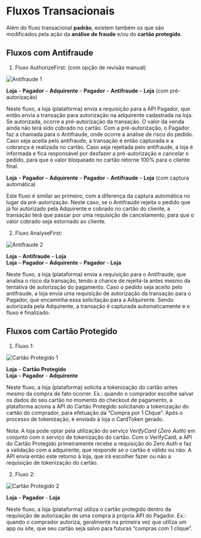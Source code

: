 # Fluxos Transacionais

Além do fluxo transacional **padrão**, existem também os que são modificados pela ação da **análise de fraude** e/ou do **cartão protegido**.

## Fluxos com Antifraude

1. Fluxo AuthorizeFirst: (com opção de revisão manual)

![Antifraude 1](https://braspag.github.io/images/fluxo-trans1-pt.png)

**Loja** – **Pagador** – **Adquirente** – **Pagador** – **Antifraude** – **Loja** (com pré-autorização)

Neste fluxo, a loja (plataforma) envia a requisição para a API Pagador, que então envia a transação para autorização na adquirente cadastrada na loja. Se autorizada, ocorre a pré-autorização da transação. O valor da venda ainda não terá sido cobrado no cartão.
Com a pré-autorização, o Pagador faz a chamada para o Antifraude, onde ocorre a análise de risco do pedido.<br/>
Caso seja aceita pelo antifraude, a transação é então capturada e a cobrança é realizada no cartão. Caso seja rejeitada pelo antifraude, a loja é informada e fica responsável por desfazer a pré-autorização e cancelar o pedido, para que o valor bloqueado no cartão retorne 100% para o cliente final.

**Loja** – **Pagador** – **Adquirente** – **Pagador** – **Antifraude** – **Loja** (com captura automática)

Este fluxo é similar ao primeiro, com a diferença da captura automática no lugar da pré-autorização. Neste caso, se o Antifraude rejeita o pedido que já foi autorizado pela Adquirente e cobrado no cartão do cliente, a transação terá que passar por uma requisição de cancelamento, para que o valor cobrado seja estornado ao cliente.

2. Fluxo AnalyseFirst:

![Antifraude 2](https://braspag.github.io/images/fluxo-trans2-pt.png)

**Loja** – **Antifraude** – **Loja**<br/>
**Loja** – **Pagador** – **Adquirente** – **Pagador** - **Loja**

Neste fluxo, a loja (plataforma) envia a requisição para o Antifraude, que analisa o risco da transação, tendo a chance de rejeitá-la antes mesmo da tentativa de autorização do pagamento.
Caso o pedido seja aceito pelo antifraude, a loja envia uma requisição de autorização da transação para o Pagador, que encaminha essa solicitação para a Adquirente. Sendo autorizada pela Adquirente, a transação é capturada automaticamente e o fluxo é finalizado.

## Fluxos com Cartão Protegido

1. Fluxo 1:

![Cartão Protegido 1](https://braspag.github.io/images/fluxo-trans3-pt.png)

**Loja** – **Cartão Protegido**<br/>
**Loja** – **Pagador** - **Adquirente**

Neste fluxo, a loja (plataforma) solicita a tokenização do cartão antes mesmo da compra de fato ocorrer. Ex.: quando o comprador escolhe salvar os dados do seu cartão no momento do checkout de pagamento, a plataforma aciona a API do Cartão Protegido solicitando a tokenização do cartão do comprador, para efetuação da “Compra por 1 Clique”. Após o processo de tokenização, é enviado à loja o CardToken gerado.

Nota: A loja pode optar pela utilização do serviço *VerifyCard* (*Zero Auth*) em conjunto com o serviço de tokenização do cartão. Com o VerifyCard, a API do Cartão Protegido primeiramente recebe a requisição do Zero Auth e faz a validação com a adquirente, que responde se o cartão é válido ou não. A API envia então este retorno à loja, que irá escolher fazer ou não a requisição de tokenização do cartão. 

2. Fluxo 2:

![Cartão Protegido 2](https://braspag.github.io/images/fluxo-trans4-pt.png)

**Loja** – **Pagador** - **Loja**

Neste fluxo, a loja (plataforma) utiliza o cartão protegido dentro da requisição de autorização de uma compra à própria API do Pagador. Ex.: quando o comprador autoriza, geralmente na primeira vez que utiliza um app ou site, que seu cartão seja salvo para futuras “compras com 1 clique”. 

